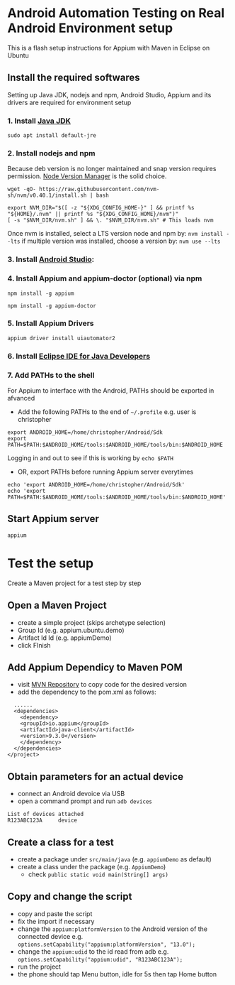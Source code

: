 # Android Automation Testing on Real Android Environment setup

This is a flash setup instructions for Appium with Maven in Eclipse on Ubuntu

## Install the required softwares

Setting up Java JDK, nodejs and npm, Android Studio, Appium and its drivers are required for environment setup

### 1. Install [Java JDK](https://ubuntu.com/tutorials/install-jre#1-overview)
`sudo apt install default-jre`

### 2. Install nodejs and npm
Because deb version is no longer maintained and snap version requires permission. [Node Version Manager](https://github.com/nvm-sh/nvm?tab=readme-ov-file#installing-and-updating) is the solid choice.

`wget -qO- https://raw.githubusercontent.com/nvm-sh/nvm/v0.40.1/install.sh | bash`
```
export NVM_DIR="$([ -z "${XDG_CONFIG_HOME-}" ] && printf %s "${HOME}/.nvm" || printf %s "${XDG_CONFIG_HOME}/nvm")"
[ -s "$NVM_DIR/nvm.sh" ] && \. "$NVM_DIR/nvm.sh" # This loads nvm
```
Once nvm is installed, select a LTS version node and npm by:
`nvm install --lts`
if multiple version was installed, choose a version by:
`nvm use --lts`

### 3. Install [Android Studio](https://developer.android.com/studio):

### 4. Install Appium and appium-doctor (optional) via npm
`npm install -g appium`

`npm install -g appium-doctor`

### 5. Install Appium Drivers
`appium driver install uiautomator2`

### 6. Install [Eclipse IDE for Java Developers](https://www.eclipse.org/downloads/packages/release/kepler/sr1/eclipse-ide-java-developers)


### 7. Add PATHs to the shell 
For Appium to interface with the Android, PATHs should be exported in afvanced
* Add the following PATHs to the end of `~/.profile` e.g. user is christopher
```
export ANDROID_HOME=/home/christopher/Android/Sdk
export PATH=$PATH:$ANDROID_HOME/tools:$ANDROID_HOME/tools/bin:$ANDROID_HOME
```
Logging in and out to see if this is working by `echo $PATH`


* OR, export PATHs before running Appium server everytimes
```
echo 'export ANDROID_HOME=/home/christopher/Android/Sdk'
echo 'export PATH=$PATH:$ANDROID_HOME/tools:$ANDROID_HOME/tools/bin:$ANDROID_HOME'
```

## Start Appium server
`appium`

# Test the setup
Create a Maven project for a test step by step

## Open a Maven Project
- create a simple project (skips archetype selection)
- Group Id (e.g. appium.ubuntu.demo)
- Artifact Id Id (e.g. appiumDemo)
- click FInish

## Add Appium Dependicy to Maven POM
- visit [MVN Repository](https://mvnrepository.com/artifact/io.appium/java-client/9.3.0) to copy code for the desired version
- add the dependency to the pom.xml as follows:
```
  ......
  <dependencies>
    <dependency>
    <groupId>io.appium</groupId>
    <artifactId>java-client</artifactId>
    <version>9.3.0</version>
    </dependency>
  </dependencies>
</project>
```
## Obtain parameters for an actual device
- connect an Android devoice via USB
- open a command prompt and run `adb devices`
```
List of devices attached
R123ABC123A     device
```
## Create a class for a test
- create a package under `src/main/java` (e.g. `appiumDemo` as default)
- create a class under the package (e.g. `AppiumDemo`)
  - check `public static void main(String[] args)`

## Copy and change the script
- copy and paste the script
- fix the import if necessary
- change the `appium:platformVersion` to the Android version of the connected device
e.g.
`options.setCapability("appium:platformVersion", "13.0");`
- change the `appium:udid` to the id read from adb
e.g.
`options.setCapability("appium:udid", "R123ABC123A");`
- run the project
- the phone should tap Menu button, idle for 5s then tap Home button